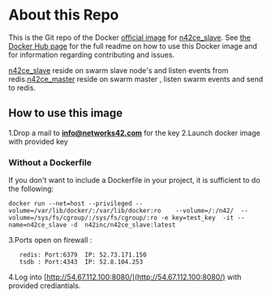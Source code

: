 # About this Repo

This is the Git repo of the Docker [official image](https://docs.docker.com/docker-hub/official_repos/) for [n42ce_slave](https://hub.docker.com/r/n42inc/n42ce_slave/). See [the Docker Hub page](https://hub.docker.com/r/n42inc/n42ce_master/) for the full readme on how to use this Docker image and for information regarding contributing and issues.

[n42ce_slave](https://hub.docker.com/r/n42inc/n42ce_slave/) reside on swarm slave node's and listen events from redis.[n42ce_master](https://hub.docker.com/r/n42inc/n42ce_master/) reside on swarm master , listen swarm events and send to redis.


## How to use this image
1.Drop a mail to <b>info@networks42.com</b> for the key
2.Launch docker image with provided key

### Without a Dockerfile
If you don't want to include a Dockerfile in your project, it is sufficient to do the following:
```
docker run --net=host --privileged --volume=/var/lib/docker/:/var/lib/docker:ro    --volume=/:/n42/  --volume=/sys/fs/cgroup/:/sys/fs/cgroup/:ro -e key=test_key  -it --name=n42ce_slave -d  n42inc/n42ce_slave:latest
```
3.Ports open on firewall :
```
   redis: Port:6379  IP: 52.73.171.150   
   tsdb : Port:4343  IP: 52.8.104.253
```
4.Log into [http://54.67.112.100:8080/](http://54.67.112.100:8080/)  with provided crediantials.
